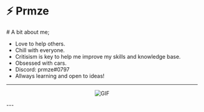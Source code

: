 # ⚡️ Prmze

# A bit about me;
- Love to help others.
- Chill with everyone.
- Critisism is key to help me improve my skills and knowledge base.
- Obsessed with cars.
- Discord: prmze#0797
- Allways learning and open to ideas!
---
<p align="center" width="100%"><img alt="GIF" src="https://media.giphy.com/media/80Cdy9EteIuOc/giphy.gif"/></p>
---
